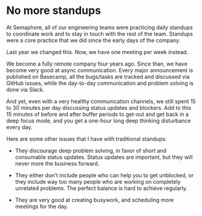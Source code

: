 # No more standups

At Semaphore, all of our engineering teams were practicing daily standups to
coordinate work and to stay in touch with the rest of the team. Standups were
a core practice that we did since the early days of the company.

Last year we changed this. Now, we have one meeting per week instead.

We become a fully remote company four years ago. Since than, we have become
very good at async communication. Every major announcement is published on
Basecamp, all the bugs/tasks are tracked and discussed via GitHub issues, while
the day-to-day communication and problem solving is done via Slack.

And yet, even with a very healthy communication channels, we still spent 15 to
30 minutes per day discussing status updates and blockers. Add to this 15
minutes of before and after buffer periods to get-out and get back in a deep
focus mode, and you get a one-hour long deep thinking disturbance every day.

Here are some other issues that I have with traditional standups:

- They discourage deep problem solving, in favor of short and consumable status
  updates. Status updates are important, but they will never more the business
  forward.

- They either don't include people who can help you to get unblocked, or they
  include way too many people who are working on completely unrelated problems.
  The perfect balance is hard to achieve regularly.

- They are very good at creating busywork, and scheduling more meetings for the
  day.


